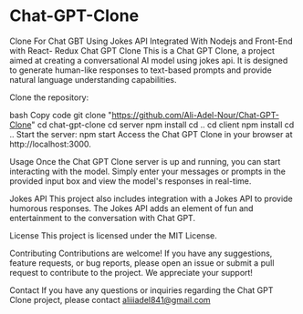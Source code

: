 # Chat-GPT-Clone
Clone For Chat GBT Using Jokes API Integrated With Nodejs and Front-End with React- Redux
Chat GPT Clone
This is a Chat GPT Clone, a project aimed at creating a conversational AI model using jokes api. It is designed to generate human-like responses to text-based prompts and provide natural language understanding capabilities.


Clone the repository:

bash
Copy code
git clone "https://github.com/Ali-Adel-Nour/Chat-GPT-Clone"
cd chat-gpt-clone
cd server
npm install
cd ..
cd client
npm install
cd ..
Start the server:
npm start
Access the Chat GPT Clone in your browser at http://localhost:3000.

Usage
Once the Chat GPT Clone server is up and running, you can start interacting with the model. Simply enter your messages or prompts in the provided input box and view the model's responses in real-time.


Jokes API
This project also includes integration with a Jokes API to provide humorous responses. The Jokes API adds an element of fun and entertainment to the conversation with Chat GPT.

License
This project is licensed under the MIT License.


Contributing
Contributions are welcome! If you have any suggestions, feature requests, or bug reports, please open an issue or submit a pull request to contribute to the project. We appreciate your support!

Contact
If you have any questions or inquiries regarding the Chat GPT Clone project, please contact aliiiadel841@gmail.com
